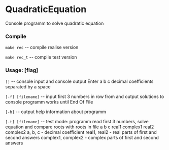 # QuadraticEquation
Console programm to solve quadratic equation

### Compile
`make rec`       -- compile realise version

`make rec_t`      -- compile test version 

### Usage: [flag]
`[]`               -- console input and console output
Enter a b c decimal coefficients separated by a space

`[-f] [filename]`  -- input first 3 numbers in row from and output solutions to console
programm works until End Of File

`[-h]`             -- output help information about programm

`[-t] [filename]`  -- test mode:
programm read first 3 numbers, solve equation and compare roots with roots in file
a b c  real1 complex1 real2 complex2
a, b, c - decimal coefficient
real1, real2 - real parts of first and second answers
complex1, complex2 - complex parts of first and second answers
